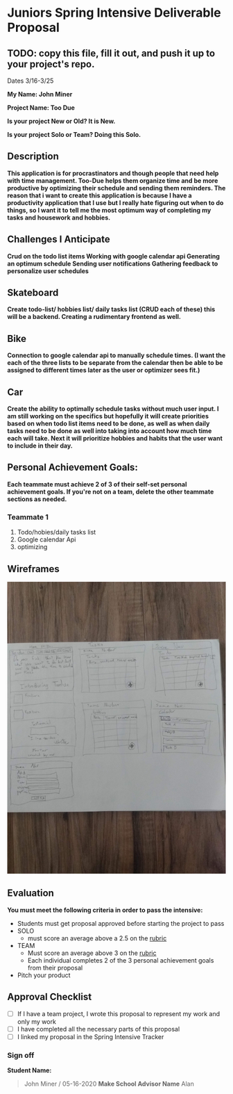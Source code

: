 # Juniors Spring Intensive Deliverable Proposal

## TODO: copy this file, fill it out, and push it up to your project's repo.

Dates 3/16-3/25

**My Name: John Miner**


**Project Name: Too Due**


**Is your project New or Old? It is New.**


**Is your project Solo or Team? Doing this Solo.**


## Description

**This application is for procrastinators and though people that need help with time management. Too-Due helps them organize time and be more productive by optimizing their schedule and sending them reminders. The reason that i want to create this application is because I have a productivity application that I use but I really hate figuring out when to do things, so I want it to tell me the most optimum way of completing my tasks and housework and hobbies.**

## Challenges I Anticipate

**Crud on the todo list items
Working with google calendar api
Generating an optimum schedule
Sending user notifications
Gathering feedback to personalize user schedules**

## Skateboard

**Create todo-list/ hobbies list/ daily tasks list (CRUD each of these)
this will be a backend. Creating a rudimentary frontend as well.**


## Bike
**Connection to google calendar api to manually schedule times. (I want the each
of the three lists to be separate from the calendar then be able to be assigned
to different times later as the user or optimizer sees fit.)**

## Car
**Create the ability to optimally schedule tasks without much user input. I am
still working on the specifics but hopefully it will create priorities based on
when todo list items need to be done, as well as when daily tasks need to be done
as well into taking into account how much time each will take. Next it will prioritize
hobbies and habits that the user want to include in their day.**


## Personal Achievement Goals:

**Each teammate must achieve 2 of 3 of their self-set personal achievement goals. If you're not on a team, delete the other teammate sections as needed.**

### Teammate 1

1. Todo/hobies/daily tasks list
2. Google calendar Api
3. optimizing

## Wireframes

<img src="IMG_20200316_143911667.jpg" alt="...">


## Evaluation

**You must meet the following criteria in order to pass the intensive:**

- Students must get proposal approved before starting the project to pass
- SOLO
    - must score an average above a 2.5 on the [rubric]
- TEAM
    - Must score an average above 3 on the [rubric]
    - Each individual completes 2 of the 3 personal achievement goals from their proposal
- Pitch your product

[rubric]:https://docs.google.com/document/d/1IOQDmohLBEBT-hyr-2vgw1mbZUNsq3fHxVfH0oRmVt0/edit


## Approval Checklist
- [ ] If I have a team project, I wrote this proposal to represent my work and only my work
- [ ] I have completed all the necessary parts of this proposal
- [ ] I linked my proposal in the Spring Intensive Tracker

### Sign off

**Student Name:**                
> John Miner / 05-16-2020
**Make School Advisor Name**
> Alan
